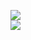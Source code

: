 [![](https://img.shields.io/badge/Made%20With-Github%20Spray-lightgrey.svg?style=for-the-badge&logo=github)](https://github.com/Annihil/github-spray#13579)  
[![](https://i.imgur.com/2DrTn0Z.gif)](https://github.com/Annihil/github-spray)